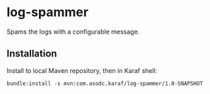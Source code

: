 # log-spammer

Spams the logs with a configurable message.

## Installation

Install to local Maven repository, then in Karaf shell:
```shell
bundle:install -s mvn:com.asodc.karaf/log-spammer/1.0-SNAPSHOT
```
